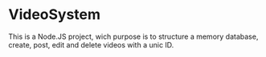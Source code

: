 # VideoSystem
This is a Node.JS project, wich purpose is to structure a memory database, create, post, edit and delete videos with a unic ID.
